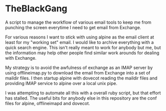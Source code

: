 TheBlackGang
============


A script to manage the workflow of various email tools to keep me from punching the screen everytime I need to get email from Exchange. 

For various reasons I want to stick with using alpine as the email client at least for my "working set" email. I would
like to archive everything with a quick search engine. This isn't really meant to work for anybody but me, but the information may help other people find similar work arounds for dealing with Exchange. 

My strategy is to avoid the awfulness of exchange as an IMAP server by using offlineimap.py to download the email from Exchange into a set of maildir files. I then startup alpine with dovecot reading the maildir files and providing IMAP service to alpine over a local unix pipe. 

I was attempting to automate all this with a overall ruby script, but that effort has stalled. The useful bits for anybody else in this repository are the conf files for alpine, offlineimapd and dovecot. 
